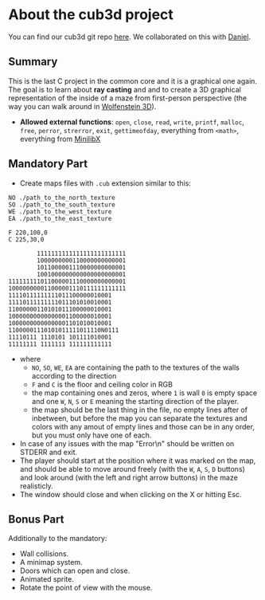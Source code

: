 # About the cub3d project

You can find our cub3d git repo [here](https://github.com/cseriildi/cub3d). We collaborated on this with [Daniel](https://github.com/Csicsi).

## Summary
This is the last C project in the common core and it is a graphical one again. The goal is to learn about **ray casting** and and to create a 3D graphical representation of the inside of a maze from first-person perspective (the way you can walk around in [Wolfenstein 3D](https://en.wikipedia.org/wiki/Wolfenstein_3D)).

- **Allowed external functions**: `open`, `close`, `read`, `write`, `printf`, `malloc`, `free`, `perror`, `strerror`, `exit`, `gettimeofday`, everything from `<math>`, everything from [MinilibX](https://github.com/42Paris/minilibx-linux)

## Mandatory Part

- Create maps files with `.cub` extension similar to this:
```
NO ./path_to_the_north_texture
SO ./path_to_the_south_texture
WE ./path_to_the_west_texture
EA ./path_to_the_east_texture

F 220,100,0
C 225,30,0

		1111111111111111111111111
		1000000000110000000000001
		1011000001110000000000001
		1001000000000000000000001
111111111011000001110000000000001
100000000011000001110111111111111
11110111111111011100000010001
11110111111111011101010010001
11000000110101011100000010001
10000000000000001100000010001
10000000000000001101010010001
11000001110101011111011110N0111
11110111 1110101 101111010001
11111111 1111111 111111111111
```
- where 
	- `NO`, `SO`, `WE`, `EA` are containing the path to the textures of the walls according to the direction
	- `F` and `C` is the floor and ceiling color in RGB
	- the map containing ones and zeros, where `1` is wall `0` is empty space and one `W`, `N`, `S` or `E` meaning the starting direction of the player.
	- the map should be the last thing in the file, no empty lines after of inbetween, but before the map you can separate the textures and colors with any amout of empty lines and those can be in any order, but you must only have one of each.
- In case of any issues with the map "Error\n" should be written on STDERR and exit.
- The player should start at the position where it was marked on the map, and should be able to move around freely (with the `W`, `A`, `S`, `D` buttons) and look around (with the left and right arrow buttons) in the maze realisticly.
- The window should close and when clicking on the X or hitting Esc.

## Bonus Part

Additionally to the mandatory:
- Wall collisions.
- A minimap system.
- Doors which can open and close.
- Animated sprite.
- Rotate the point of view with the mouse.

